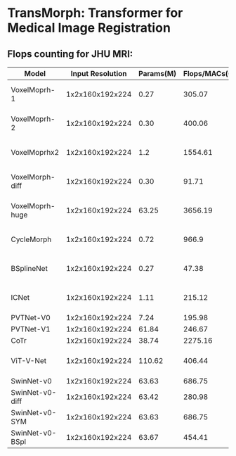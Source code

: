 # TransMorph: Transformer for Medical Image Registration


## Flops counting for JHU MRI:
Model           | Input Resolution | Params(M) | Flops/MACs(G)| DSC          |
---             |---               |---        |---           |---           |
VoxelMoprh-1    |1x2x160x192x224   | 0.27      |305.07        |0.706 +- 0.137|
VoxelMoprh-2    |1x2x160x192x224   | 0.30      |400.06        |0.711 +- 0.135|
VoxelMoprhx2    |1x2x160x192x224   | 1.2       |1554.61       |0.726 +- 0.130|
VoxelMorph-diff |1x2x160x192x224   | 0.30      |91.71         |0.701 +- 0.139|
VoxelMoprh-huge |1x2x160x192x224   | 63.25     |3656.19       |0.732 +- 0.127|
CycleMorph      |1x2x160x192x224   | 0.72      |966.9         |0.694 +- 0.138|
BSplineNet      |1x2x160x192x224   | 0.27      |47.38         |0.700 +- 0.135|
ICNet           |1x2x160x192x224   | 1.11      |215.12        |0.648 +- 0.149|
PVTNet-V0       |1x2x160x192x224   | 7.24      |195.98        |
PVTNet-V1       |1x2x160x192x224   | 61.84     |246.67        |
CoTr            |1x2x160x192x224   | 38.74     |2275.16       |
ViT-V-Net       |1x2x160x192x224   | 110.62    |406.44        |0.733 +- 0.128|
SwinNet-v0      |1x2x160x192x224   | 63.63     |686.75        |
SwinNet-v0-diff |1x2x160x192x224   | 63.42     |280.98        |
SwinNet-v0-SYM  |1x2x160x192x224   | 63.63     |686.75        |
SwinNet-v0-BSpl |1x2x160x192x224   | 63.67     |454.41        |
